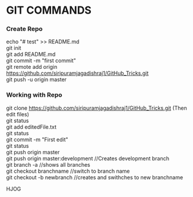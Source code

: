 # GIT COMMANDS
### Create Repo
echo "# test" >> README.md <br/>
git init <br/>
git add README.md <br/>
git commit -m "first commit" <br/>
git remote add origin https://github.com/siripuramjagadishraj1/GitHub_Tricks.git <br/>
git push -u origin master <br/>

### Working with Repo
git clone https://github.com/siripuramjagadishraj1/GitHub_Tricks.git (Then edit files) <br/>
git status <br/>
git add editedFile.txt <br/>
git status <br/>
git commit -m "First edit" <br/>
git status <br/>
git push origin master <br/>
git push origin master:development //Creates development branch <br/>
git branch -a  //shows all branches <br/>
git checkout branchname //switch to branch name <br/>
git checkout -b newbranch //creates and swithches to new branchname <br/>

HJOG
